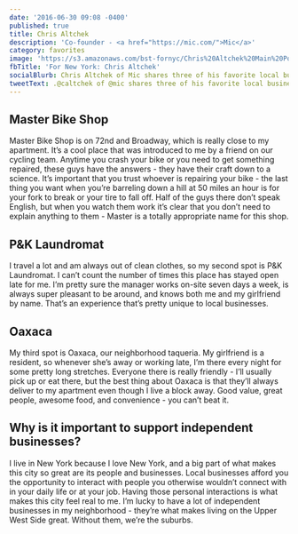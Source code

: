 ```yaml
---
date: '2016-06-30 09:08 -0400'
published: true
title: Chris Altchek
description: 'Co-founder - <a href="https://mic.com/">Mic</a>'
category: favorites
image: 'https://s3.amazonaws.com/bst-fornyc/Chris%20Altchek%20Main%20Portrait.jpg'
fbTitle: 'For New York: Chris Altchek'
socialBlurb: Chris Altchek of Mic shares three of his favorite local businesses in NYC.
tweetText: .@caltchek of @mic shares three of his favorite local businesses in NYC
---
```

## Master Bike Shop

Master Bike Shop is on 72nd and Broadway, which is really close to my apartment. It’s a cool place that was introduced to me by a friend on our cycling team. Anytime you crash your bike or you need to get something repaired, these guys have the answers - they have their craft down to a science. It’s important that you trust whoever is repairing your bike - the last thing you want when you’re barreling down a hill at 50 miles an hour is for your fork to break or your tire to fall off. Half of the guys there don’t speak English, but when you watch them work it’s clear that you don’t need to explain anything to them - Master is a totally appropriate name for this shop.

## P&K Laundromat

I travel a lot and am always out of clean clothes, so my second spot is P&K Laundromat. I can’t count the number of times this place has stayed open late for me. I’m pretty sure the manager works on-site seven days a week, is always super pleasant to be around, and knows both me and my girlfriend by name. That’s an experience that’s pretty unique to local businesses.

## Oaxaca
My third spot is Oaxaca, our neighborhood taqueria. My girlfriend is a resident, so whenever she’s away or working late, I’m there every night for some pretty long stretches. Everyone there is really friendly - I’ll usually pick up or eat there, but the best thing about Oaxaca is that they’ll always deliver to my apartment even though I live a block away. Good value, great people, awesome food, and convenience - you can’t beat it.

## Why is it important to support independent businesses?

I live in New York because I love New York, and a big part of what makes this city so great are its people and businesses. Local businesses afford you the opportunity to interact with people you otherwise wouldn’t connect with in your daily life or at your job. Having those personal interactions is what makes this city feel real to me. I’m lucky to have a lot of independent businesses in my neighborhood - they’re what makes living on the Upper West Side great. Without them, we’re the suburbs.
